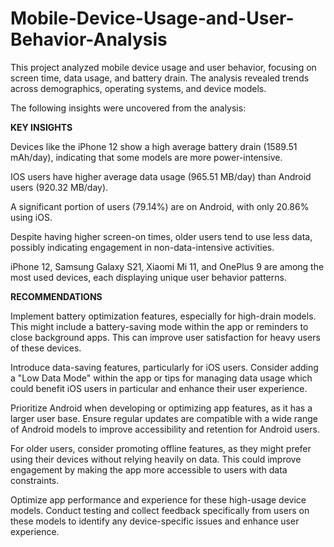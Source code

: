 # Mobile-Device-Usage-and-User-Behavior-Analysis
This project analyzed mobile device usage and user behavior, focusing on screen time, data usage, and battery drain. The analysis revealed trends across demographics, operating systems, and device models.

The following insights were uncovered from the analysis:

**KEY INSIGHTS**

Devices like the iPhone 12 show a high average battery drain (1589.51 mAh/day), indicating that some models are more power-intensive.

IOS users have higher average data usage (965.51 MB/day) than Android users (920.32 MB/day).

A significant portion of users (79.14%) are on Android, with only 20.86% using iOS.

Despite having higher screen-on times, older users tend to use less data, possibly indicating engagement in non-data-intensive activities.

iPhone 12, Samsung Galaxy S21, Xiaomi Mi 11, and OnePlus 9 are among the most used devices, each displaying unique user behavior patterns.

**RECOMMENDATIONS**

Implement battery optimization features, especially for high-drain models. This might include a battery-saving mode within the app or reminders to close background apps. This can improve user satisfaction for heavy users of these devices.

Introduce data-saving features, particularly for iOS users. Consider adding a "Low Data Mode" within the app or tips for managing data usage which could benefit iOS users in particular and enhance their user experience.

Prioritize Android when developing or optimizing app features, as it has a larger user base. Ensure regular updates are compatible with a wide range of Android models to improve accessibility and retention for Android users.

For older users, consider promoting offline features, as they might prefer using their devices without relying heavily on data. This could improve engagement by making the app more accessible to users with data constraints.

Optimize app performance and experience for these high-usage device models. Conduct testing and collect feedback specifically from users on these models to identify any device-specific issues and enhance user experience.

